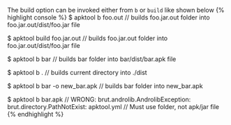 The build option can be invoked either from <code>b</code> or <code>build</code> like shown below
{% highlight console %}
$ apktool b foo.out
// builds foo.jar.out folder into foo.jar.out/dist/foo.jar file

$ apktool build foo.jar.out
// builds foo.jar.out folder into foo.jar.out/dist/foo.jar file

$ apktool b bar
// builds bar folder into bar/dist/bar.apk file

$ apktool b .
// builds current directory into ./dist

$ apktool b bar -o new_bar.apk
// builds bar folder into new_bar.apk

$ apktool b bar.apk
// WRONG: brut.androlib.AndrolibException: brut.directory.PathNotExist: apktool.yml
// Must use folder, not apk/jar file
{% endhighlight %}